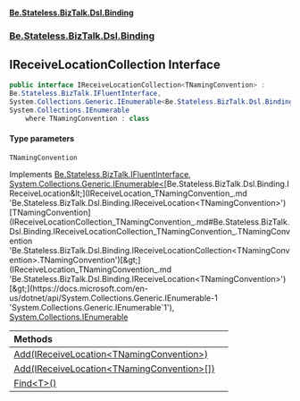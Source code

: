 #### [Be.Stateless.BizTalk.Dsl.Binding](README.md 'README')
### [Be.Stateless.BizTalk.Dsl.Binding](Be.Stateless.BizTalk.Dsl.Binding.md 'Be.Stateless.BizTalk.Dsl.Binding')

## IReceiveLocationCollection<TNamingConvention> Interface

```csharp
public interface IReceiveLocationCollection<TNamingConvention> :
Be.Stateless.BizTalk.IFluentInterface,
System.Collections.Generic.IEnumerable<Be.Stateless.BizTalk.Dsl.Binding.IReceiveLocation<TNamingConvention>>,
System.Collections.IEnumerable
    where TNamingConvention : class
```
#### Type parameters

<a name='Be.Stateless.BizTalk.Dsl.Binding.IReceiveLocationCollection_TNamingConvention_.TNamingConvention'></a>

`TNamingConvention`

Implements [Be.Stateless.BizTalk.IFluentInterface](https://docs.microsoft.com/en-us/dotnet/api/Be.Stateless.BizTalk.IFluentInterface 'Be.Stateless.BizTalk.IFluentInterface'), [System.Collections.Generic.IEnumerable&lt;](https://docs.microsoft.com/en-us/dotnet/api/System.Collections.Generic.IEnumerable-1 'System.Collections.Generic.IEnumerable`1')[Be.Stateless.BizTalk.Dsl.Binding.IReceiveLocation&lt;](IReceiveLocation_TNamingConvention_.md 'Be.Stateless.BizTalk.Dsl.Binding.IReceiveLocation<TNamingConvention>')[TNamingConvention](IReceiveLocationCollection_TNamingConvention_.md#Be.Stateless.BizTalk.Dsl.Binding.IReceiveLocationCollection_TNamingConvention_.TNamingConvention 'Be.Stateless.BizTalk.Dsl.Binding.IReceiveLocationCollection<TNamingConvention>.TNamingConvention')[&gt;](IReceiveLocation_TNamingConvention_.md 'Be.Stateless.BizTalk.Dsl.Binding.IReceiveLocation<TNamingConvention>')[&gt;](https://docs.microsoft.com/en-us/dotnet/api/System.Collections.Generic.IEnumerable-1 'System.Collections.Generic.IEnumerable`1'), [System.Collections.IEnumerable](https://docs.microsoft.com/en-us/dotnet/api/System.Collections.IEnumerable 'System.Collections.IEnumerable')

| Methods | |
| :--- | :--- |
| [Add(IReceiveLocation&lt;TNamingConvention&gt;)](IReceiveLocationCollection_TNamingConvention_.Add(IReceiveLocation_TNamingConvention_).md 'Be.Stateless.BizTalk.Dsl.Binding.IReceiveLocationCollection<TNamingConvention>.Add(Be.Stateless.BizTalk.Dsl.Binding.IReceiveLocation<TNamingConvention>)') | |
| [Add(IReceiveLocation&lt;TNamingConvention&gt;[])](IReceiveLocationCollection_TNamingConvention_.Add(IReceiveLocation_TNamingConvention_[]).md 'Be.Stateless.BizTalk.Dsl.Binding.IReceiveLocationCollection<TNamingConvention>.Add(Be.Stateless.BizTalk.Dsl.Binding.IReceiveLocation<TNamingConvention>[])') | |
| [Find&lt;T&gt;()](IReceiveLocationCollection_TNamingConvention_.Find_T_().md 'Be.Stateless.BizTalk.Dsl.Binding.IReceiveLocationCollection<TNamingConvention>.Find<T>()') | |
